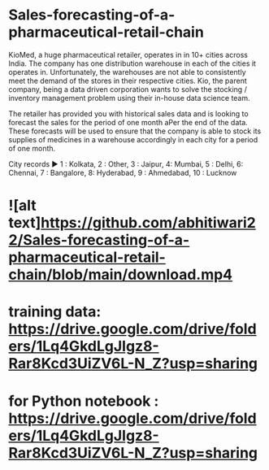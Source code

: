 # Sales-forecasting-of-a-pharmaceutical-retail-chain
KioMed, a huge pharmaceutical retailer, operates in in 10+ cities across India. The company has one distribution warehouse in each of the cities it operates in. Unfortunately, the warehouses are not able to consistently meet the demand of the stores in their respective cities. Kio, the parent company, being a data driven corporation wants to solve the stocking / inventory management problem using their in-house data science team.

The retailer has provided you with historical sales data and is looking to forecast the sales for the period of one month aPer the end of the data. These forecasts will be used to ensure that the company is able to stock its supplies of medicines in a warehouse accordingly in each city for a period of one month.

City records ▶
1 : Kolkata, 2 : Other, 3 : Jaipur, 4: Mumbai, 5 : Delhi, 6: Chennai, 7 : Bangalore, 8: Hyderabad, 9 : Ahmedabad, 10 : Lucknow

# ![alt text]<https://github.com/abhitiwari22/Sales-forecasting-of-a-pharmaceutical-retail-chain/blob/main/download.mp4>


# training data: https://drive.google.com/drive/folders/1Lq4GkdLgJIgz8-Rar8Kcd3UiZV6L-N_Z?usp=sharing
# for Python notebook : https://drive.google.com/drive/folders/1Lq4GkdLgJIgz8-Rar8Kcd3UiZV6L-N_Z?usp=sharing
